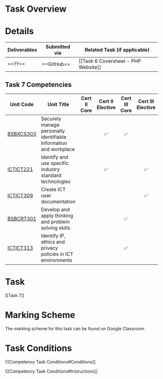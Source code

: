 # Task Overview


# Details

| Deliverables | Submitted via | Related Task (if applicable)        |
| ------------ | ------------- | ----------------------------------- |
| ==??==       | ==GitHub==    | [[Task 6 Coversheet - PHP Website]] |

## Task 7 Competencies

| Unit Code                                                                       | Unit Title                                                        | Cert II Core | Cert II Elective | Cert III Core | Cert III Elective |
| ------------------------------------------------------------------------------- | ----------------------------------------------------------------- | :----------: | :--------------: | :-----------: | :---------------: |
| [BSBXCS303](https://training.gov.au/Training/Details/BSBXCS303/unitdetails)<br> | Securely manage personally identifiable information and workplace |              |        ✅         |       ✅       |                   |
| [ICTICT221](https://training.gov.au/Training/Details/ICTICT221/unitdetails)     | Identify and use specific industry standard technologies          |              |        ✅         |               |         ✅         |
| [ICTICT309](https://training.gov.au/Training/Details/ICTICT309/unitdetails)     | Create ICT user documentation                                     |              |                  |               |         ✅         |
| [BSBCRT301](https://training.gov.au/Training/Details/BSBCRT301/unitdetails)     | Develop and apply thinking and problem solving skills             |              |                  |       ✅       |                   |
| [ICTICT313](https://training.gov.au/Training/Details/ICTICT313/unitdetails)     | Identify IP, ethics and privacy policies in ICT environments      |              |                  |       ✅       |                   |

# Task

[[Task 7]]
# Marking Scheme

The marking scheme for this task can be found on Google Classroom.

# Task Conditions

![[Competency Task Conditions#Conditions]]

![[Competency Task Conditions#Instructions]]